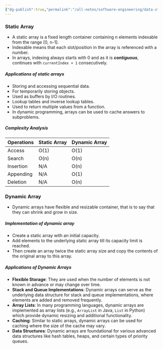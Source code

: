 ```yaml
---
{"dg-publish":true,"permalink":"/all-notes/software-engineering/data-structures-and-algorithms/static-and-dynamic-array/"}
---
```


### Static Array
- A static array is a fixed length container containing n elements indexable from the range [0, n-1].
- Indexable means that each slot/position in the array is referenced with a number.
- In arrays, indexing always starts with 0 and as it is ***contiguous***,
continues with `currentIndex + 1` consecutively.

##### Applications of static arrays
-  Storing and accessing sequential data.
- For temporarily storing objects.
- Used as buffers by I/O routines.
- Lookup tables and inverse lookup tables.
- Used to return multiple values from a  function.
- In dynamic programming, arrays can be used to cache answers to subproblems.

##### Complexity Analysis

| Operations | Static Array | Dynamic Array |
| ---------- | ------------ | ------------- |
| Access     | O(1)         | O(1)          |
| Search     | O(n)         | O(n)          |
| Insertion  | N/A          | O(n)          |
| Appending  | N/A          | O(1)          |
| Deletion   | N/A          | O(n)          |

### Dynamic Array
- Dynamic arrays have flexible and resizable container, that is to say that they can shrink and grow in size.

##### Implementation of dynamic array
- Create a static array with an initial capacity.
- Add elements to the underlying static array till its capacity limit is reached.
- Then create an array twice the static array size and copy the contents of the original array to this array.
##### Applications of Dynamic Arrays
- **Flexible Storage**: They are used when the number of elements is not known in advance or may change over time.
- **Stack and Queue Implementations**: Dynamic arrays can serve as the underlying data structure for stack and queue implementations, where elements are added and removed frequently.
- **Array Lists**: In many programming languages, dynamic arrays are implemented as array lists (e.g., `ArrayList` in Java, `List` in Python) which provide dynamic resizing and additional functionality.
- **Caching**: Similar to static arrays, dynamic arrays can be used for caching where the size of the cache may vary.
- **Data Structures**: Dynamic arrays are foundational for various advanced data structures like hash tables, heaps, and certain types of priority queues.